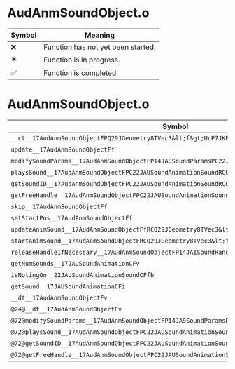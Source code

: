 # AudAnmSoundObject.o
| Symbol | Meaning 
| ------------- | ------------- 
| :x: | Function has not yet been started. 
| :eight_pointed_black_star: | Function is in progress. 
| :white_check_mark: | Function is completed. 


# AudAnmSoundObject.o
| Symbol | Decompiled? |
| ------------- | ------------- |
| `__ct__17AudAnmSoundObjectFPQ29JGeometry8TVec3&lt;f&gt;UcP7JKRHeap` | :x: |
| `update__17AudAnmSoundObjectFf` | :x: |
| `modifySoundParams__17AudAnmSoundObjectFP14JASSoundParamsPC22JAUSoundAnimationSoundf` | :x: |
| `playsSound__17AudAnmSoundObjectFPC22JAUSoundAnimationSoundRCQ29JGeometry8TVec3&lt;f&gt;f` | :x: |
| `getSoundID__17AudAnmSoundObjectFPC22JAUSoundAnimationSoundRCQ29JGeometry8TVec3&lt;f&gt;f` | :x: |
| `getFreeHandle__17AudAnmSoundObjectFPC22JAUSoundAnimationSound` | :x: |
| `skip__17AudAnmSoundObjectFf` | :x: |
| `setStartPos__17AudAnmSoundObjectFf` | :x: |
| `updateAnimSound__17AudAnmSoundObjectFfRCQ29JGeometry8TVec3&lt;f&gt;P15JAISoundStarter` | :x: |
| `startAnimSound__17AudAnmSoundObjectFRCQ29JGeometry8TVec3&lt;f&gt;fP15JAISoundStarter` | :x: |
| `releaseHandleIfNecessary__17AudAnmSoundObjectFP14JAISoundHandleUl` | :x: |
| `getNumSounds__17JAUSoundAnimationCFv` | :x: |
| `isNotingOn__22JAUSoundAnimationSoundCFfb` | :x: |
| `getSound__17JAUSoundAnimationCFi` | :x: |
| `__dt__17AudAnmSoundObjectFv` | :x: |
| `@24@__dt__17AudAnmSoundObjectFv` | :x: |
| `@72@modifySoundParams__17AudAnmSoundObjectFP14JASSoundParamsPC22JAUSoundAnimationSoundf` | :x: |
| `@72@playsSound__17AudAnmSoundObjectFPC22JAUSoundAnimationSoundRCQ29JGeometry8TVec3&lt;f&gt;f` | :x: |
| `@72@getSoundID__17AudAnmSoundObjectFPC22JAUSoundAnimationSoundRCQ29JGeometry8TVec3&lt;f&gt;f` | :x: |
| `@72@getFreeHandle__17AudAnmSoundObjectFPC22JAUSoundAnimationSound` | :x: |
